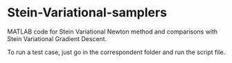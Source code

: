 # Stein-Variational-samplers
MATLAB code for Stein Variational Newton method and comparisons with Stein Variational Gradient Descent.

To run a test case, just go in the correspondent folder and run the script file.
